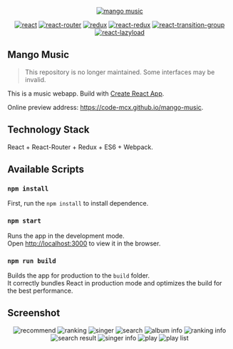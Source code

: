 <p align="center">
    <a href="https://code-mcx.github.io/mango-music"><img src="https://code-mcx.github.io/mango-music/favicon.ico" alt="mango music"/></a>
</p>
<p align="center">
  <a href="https://github.com/facebook/react"><img src="https://img.shields.io/badge/react-v16.7.0-blue.svg" alt="react"></a>
  <a href="https://github.com/ReactTraining/react-router"><img src="https://img.shields.io/badge/react--router-v4.3.1-blue.svg" alt="react-router"></a>
  <a href="https://github.com/reactjs/redux"><img src="https://img.shields.io/badge/redux-v3.7.2-blue.svg" alt="redux"></a>
  <a href="https://github.com/reactjs/react-redux"><img src="https://img.shields.io/badge/react--redux-v5.0.6-blue.svg" alt="react-redux"></a>
  <a href="https://github.com/reactjs/react-transition-group"><img src="https://img.shields.io/badge/react--transition--group-v2.2.1-blue.svg" alt="react-transition-group"></a>
  <a href="https://github.com/jasonslyvia/react-lazyload"><img src="https://img.shields.io/badge/react--lazyload-v2.3.0-yellow.svg" alt="react-lazyload"></a>
</p>

## Mango Music

> This repository is no longer maintained. Some interfaces may be invalid.

This is a music webapp. Build with [Create React App](https://github.com/facebookincubator/create-react-app).

Online preview address: https://code-mcx.github.io/mango-music.

## Technology Stack

React + React-Router + Redux + ES6 + Webpack.


## Available Scripts

### `npm install`

First, run the `npm install` to install dependence.

### `npm start`

Runs the app in the development mode.<br>
Open [http://localhost:3000](http://localhost:3000) to view it in the browser.

### `npm run build`

Builds the app for production to the `build` folder.<br>
It correctly bundles React in production mode and optimizes the build for the best performance.

## Screenshot

<p align="center">
  <img src="https://code-mcx.github.io/mango-music/screenshot/recommend.png" alt="recommend"/>
  <img src="https://code-mcx.github.io/mango-music/screenshot/ranking.png" alt="ranking"/>

  <img src="https://code-mcx.github.io/mango-music/screenshot/singer.png" alt="singer"/>
  <img src="https://code-mcx.github.io/mango-music/screenshot/search.png" alt="search"/>

  <img src="https://code-mcx.github.io/mango-music/screenshot/album_info.png" alt="album info"/>
  <img src="https://code-mcx.github.io/mango-music/screenshot/ranking_info.png" alt="ranking info"/>

  <img src="https://code-mcx.github.io/mango-music/screenshot/search_result.png" alt="search result"/>
  <img src="https://code-mcx.github.io/mango-music/screenshot/singer_info.png" alt="singer info"/>

  <img src="https://code-mcx.github.io/mango-music/screenshot/play.png" alt="play"/>
  <img src="https://code-mcx.github.io/mango-music/screenshot/play_list.png" alt="play list"/>
</p>
